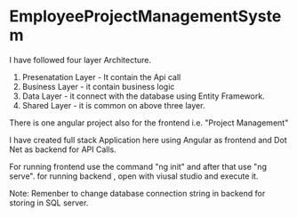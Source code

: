 # EmployeeProjectManagementSystem

I have followed four layer Architecture. 
 1. Presenatation Layer - It contain the Api call
 2. Business Layer - it contain business logic
 3. Data Layer - it connect with the database using Entity Framework.
 4. Shared Layer - it is common on above three layer.

There is one angular project also for the frontend i.e. "Project Management" 

I have created full stack Application here using Angular as frontend and Dot Net as backend for API Calls.

For running frontend use the command "ng init" and after that use "ng serve".
for running backend , open with viusal studio and execute it.

Note: Remenber to change database connection string in backend for storing in SQL server.
